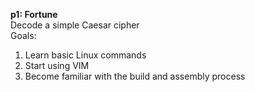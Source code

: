 **p1: Fortune**    
Decode a simple Caesar cipher  
Goals:  
1. Learn basic Linux commands  
2. Start using VIM  
3. Become familiar with the build and assembly process  
